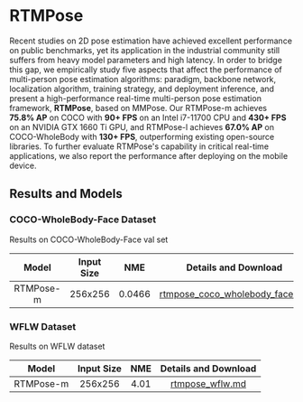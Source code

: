 # RTMPose

Recent studies on 2D pose estimation have achieved excellent performance on public benchmarks, yet its application in the industrial community still suffers from heavy model parameters and high latency.
In order to bridge this gap, we empirically study five aspects that affect the performance of multi-person pose estimation algorithms: paradigm, backbone network, localization algorithm, training strategy, and deployment inference, and present a high-performance real-time multi-person pose estimation framework, **RTMPose**, based on MMPose.
Our RTMPose-m achieves **75.8% AP** on COCO with **90+ FPS** on an Intel i7-11700 CPU and **430+ FPS** on an NVIDIA GTX 1660 Ti GPU, and RTMPose-l achieves **67.0% AP** on COCO-WholeBody with **130+ FPS**, outperforming existing open-source libraries.
To further evaluate RTMPose's capability in critical real-time applications, we also report the performance after deploying on the mobile device.

## Results and Models

### COCO-WholeBody-Face Dataset

Results on COCO-WholeBody-Face val set

|   Model   | Input Size |  NME   |                                  Details and Download                                  |
| :-------: | :--------: | :----: | :------------------------------------------------------------------------------------: |
| RTMPose-m |  256x256   | 0.0466 | [rtmpose_coco_wholebody_face.md](./coco_wholebody_face/rtmpose_coco_wholebody_face.md) |

### WFLW  Dataset

Results on WFLW  dataset

|   Model   | Input Size | NME  |           Details and Download            |
| :-------: | :--------: | :--: | :---------------------------------------: |
| RTMPose-m |  256x256   | 4.01 | [rtmpose_wflw.md](./wflw/rtmpose_wflw.md) |
